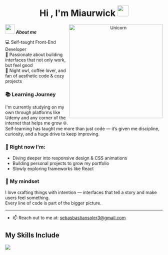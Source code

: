 <h1 align="center">Hi , I'm Miaurwick <img src="https://media.giphy.com/media/hvRJCLFzcasrR4ia7z/giphy.gif" width="35"></h1>
<p align="center">

<img align="right" width=300px alt="Unicorn" src="https://c.tenor.com/GN73MKBawZYAAAAi/busy-cute.gif" />

 <img src="https://media.giphy.com/media/ObNTw8Uzwy6KQ/giphy.gif" width="30px">&nbsp;***About me***

💻 Self-taught Front-End Developer  
🎯 Passionate about building interfaces that not only work, but feel good  
🌙 Night owl, coffee lover, and fan of aesthetic code & cozy projects  

### 📚 Learning Journey
I'm currently studying on my own through platforms like Udemy and any corner of the internet that helps me grow 🌐.  
Self-learning has taught me more than just code — it’s given me discipline, curiosity, and a huge drive to keep improving.

### 🌱 Right now I'm:
- Diving deeper into responsive design & CSS animations
- Building personal projects to grow my portfolio
- Slowly exploring frameworks like React

### 🧠 My mindset
I love crafting things with intention — interfaces that tell a story and make users feel something.  
Every line of code is part of the bigger picture.

---
- 📫 Reach out to me at: <a href="sebasbastiansoler3@gmail.com">sebasbastiansoler3@gmail.com</a>

## My Skills Include

<p>
  <a href="https://skillicons.dev">
    <img src="https://skillicons.dev/icons?i=css,html,tailwind" />
  </a>
</p>

